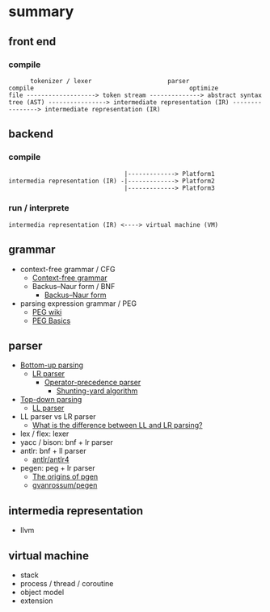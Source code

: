 # summary 

## front end

### compile

```
      tokenizer / lexer                     parser                                     compile                                           optimize
file -------------------> token stream --------------> abstract syntax tree (AST) ----------------> intermediate representation (IR) ----------------> intermediate representation (IR) 
``` 

## backend

### compile

``` 
                                |-------------> Platform1
intermedia representation (IR) -|-------------> Platform2
                                |-------------> Platform3
```

### run / interprete

```
intermedia representation (IR) <----> virtual machine (VM)
```

## grammar

- context-free grammar / CFG
  - [Context-free grammar](https://en.wikipedia.org/wiki/Context-free_grammar)
  - Backus–Naur form / BNF
    - [Backus–Naur form](https://en.wikipedia.org/wiki/Backus%E2%80%93Naur_form)
- parsing expression grammar / PEG
  - [PEG wiki](https://en.wikipedia.org/wiki/Parsing_expression_grammar)
  - [PEG Basics](https://github.com/PhilippeSigaud/Pegged/wiki/PEG-Basics)

## parser

- [Bottom-up parsing](https://en.wikipedia.org/wiki/Bottom-up_parsing)
  - [LR parser](https://en.wikipedia.org/wiki/LR_parser)
    - [Operator-precedence parser](https://en.wikipedia.org/wiki/Operator-precedence_parser)
      - [Shunting-yard algorithm](https://en.wikipedia.org/wiki/Shunting-yard_algorithm)
- [Top-down parsing](https://en.wikipedia.org/wiki/Top-down_parsing)
  - [LL parser](https://en.wikipedia.org/wiki/LL_parser)
- LL parser vs LR parser
  - [What is the difference between LL and LR parsing?](https://stackoverflow.com/questions/5975741/what-is-the-difference-between-ll-and-lr-parsing)
- lex / flex: lexer
- yacc / bison: bnf + lr parser
- antlr: bnf + ll parser
  - [antlr/antlr4](https://github.com/antlr/antlr4)
- pegen: peg + lr parser
  - [The origins of pgen](https://python-history.blogspot.com/2018/05/the-origins-of-pgen.html)
  - [gvanrossum/pegen](https://github.com/gvanrossum/pegen)
 
## intermedia representation

- llvm

## virtual machine

- stack
- process / thread / coroutine
- object model
- extension
